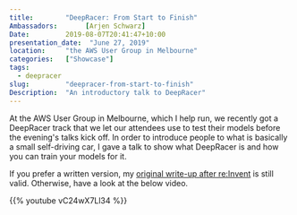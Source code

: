 ```yaml
---
title:        "DeepRacer: From Start to Finish"
Ambassadors:       [Arjen Schwarz]
Date:         2019-08-07T20:41:47+10:00
presentation_date:  "June 27, 2019"
location:     "the AWS User Group in Melbourne"
categories:   ["Showcase"]
tags:
  - deepracer
slug:         "deepracer-from-start-to-finish"
Description:  "An introductory talk to DeepRacer"
---
```


At the AWS User Group in Melbourne, which I help run, we recently got a DeepRacer track that we let our attendees use to test their models before the evening's talks kick off. In order to introduce people to what is basically a small self-driving car, I gave a talk to show what DeepRacer is and how you can train your models for it.

If you prefer a written version, my [original write-up after re:Invent](https://ig.nore.me/2018/12/deepracer/) is still valid. Otherwise, have a look at the below video.

{{% youtube vC24wX7Ll34 %}}
